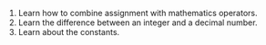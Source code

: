 1. Learn how to combine assignment with mathematics operators.
2. Learn the difference between an integer and a decimal number.
3. Learn about the constants.
